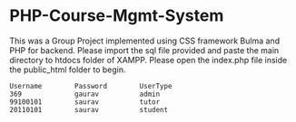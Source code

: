 # PHP-Course-Mgmt-System

This was a Group Project implemented using CSS framework Bulma and PHP for backend. Please import the sql file provided and paste the main directory to htdocs folder of XAMPP. Please open the index.php file inside the public_html folder to begin.

    Username        Password        UserType
    369             gaurav          admin
    99100101        saurav          tutor
    20110101        saurav          student
